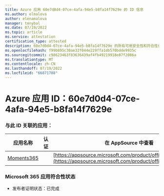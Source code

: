 ```yaml
---
title: Azure 应用 60e7d0d4-07ce-4afa-94e5-b8fa14f7629e 的 ID 信息
ms.author: elmalova
author: elenamalova
manager: tonybal
ms.date: 07/19/2022
ms.topic: article
ms.service: attestation
certification_type: attested
description: 60e7d0d4-07ce-4afa-94e5-b8fa14f7629e 的所有可用安全性和符合性信息。
ms.openlocfilehash: f99b895c30ae32f044e229ffa1db570bdde9935c
ms.sourcegitcommit: c98623463f83636439af4fb49219918e87f2086a
ms.translationtype: MT
ms.contentlocale: zh-CN
ms.lasthandoff: 07/19/2022
ms.locfileid: "66871708"
---
```

# <a name="azure-app-id-60e7d0d4-07ce-4afa-94e5-b8fa14f7629e"></a>Azure 应用 ID：60e7d0d4-07ce-4afa-94e5-b8fa14f7629e


### <a name="apps-associated-with-this-id"></a>与此 ID 关联的应用：
| **应用名称** | **认证** | **在 AppSource 中查看** |
|--------------|---------------|-----------------------|
| [Moments365](../forward/WA200004337.md) |  | [https://appsource.microsoft.com/product/office/WA200004337](https://appsource.microsoft.com/product/office/WA200004337) |

### <a name="microsoft-365-app-compliance-status"></a>Microsoft 365 应用符合性状态
- 发布者证明状态：已完成
